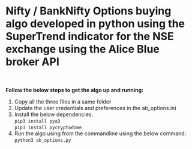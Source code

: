 <h1>Nifty / BankNifty Options buying algo developed in python using the SuperTrend indicator for the NSE exchange using the Alice Blue broker API</h1><br>
  
<b>Follow the below steps to get the algo up and running:</b>
1. Copy all the three files in a same folder
2. Update the user credentials and preferences in the ab_options.ini
3. Install the below dependencies:<br>
   ```pip3 install pya3```<br>
   ```pip3 install pycryptodome```
4. Run the algo using from the commandline using the below command:<br>
```python3 ab_options.py```
